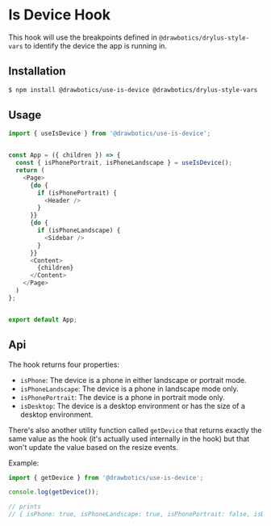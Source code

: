 # Is Device Hook

This hook will use the breakpoints defined in `@drawbotics/drylus-style-vars` to identify the device the app is running in.

## Installation

```bash
$ npm install @drawbotics/use-is-device @drawbotics/drylus-style-vars
```

## Usage

```js
import { useIsDevice } from '@drawbotics/use-is-device';


const App = ({ children }) => {
  const { isPhonePortrait, isPhoneLandscape } = useIsDevice();
  return (
    <Page>
      {do {
        if (isPhonePortrait) {
          <Header />
        }
      }}
      {do {
        if (isPhoneLandscape) {
          <Sidebar />
        }
      }}
      <Content>
        {children}
      </Content>
    </Page>
  )
};


export default App;
```

## Api

The hook returns four properties:

 - `isPhone`: The device is a phone in either landscape or portrait mode.
 - `isPhoneLandscape`: The device is a phone in landscape mode only.
 - `isPhonePortrait`: The device is a phone in portrait mode only.
 - `isDesktop`: The device is a desktop environment or has the size of a desktop environment.

There's also another utility function called `getDevice` that returns exactly the same value as the hook (it's actually used internally in the hook) but that won't update the value based on the resize events.

Example:

```js
import { getDevice } from '@drawbotics/use-is-device';

console.log(getDevice());

// prints
// { isPhone: true, isPhoneLandscape: true, isPhonePortrait: false, isDesktop: false };
```